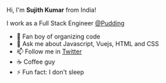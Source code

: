 Hi, I'm **Sujith Kumar** from India!

I work as a Full Stack Engineer [@Pudding](https://pudding.app/)

- 🔭 Fan boy of organizing code
- 💬 Ask me about Javascript, Vuejs, HTML and CSS
- 📫 Follow me in [Twitter](https://twitter.com/codenameJr)
- :coffee: Coffee guy
- ⚡ Fun fact: I don't sleep
